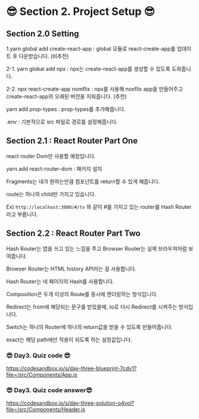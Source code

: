 # 😎 Section 2. Project Setup 😎

## Section 2.0 Setting

1.yarn global add create-react-app : global 모듈로 react-create-app를 업데이트 후 다운받습니다. (비추천)  

2-1. yarn global add npx : npx는 create-react-app를 생성할 수 있도록 도와줍니다.  

2-2. npx react-create-app nomflix : npx를 사용해 noxflix app을 만들어주고 create-react-app의 오래된 버전을 지워줍니다. (추천)  

yarn add prop-types : prop-types를 추가해줍니다.  

.env : 기본적으로 src 파일로 경로를 설정해줍니다.  

## Section 2.1 : React Router Part One

react router Dom만 사용할 예정입니다.

yarn add react-router-dom : 패키지 설치  

Fragments는 네가 원하는만큼 컴포넌트를 return할 수 있게 해줍니다.  

route는 하나의 child만 가지고 있습니다.  

Ex) ```http://localhost:3000/#/tv``` 와 같이 #를 가지고 있는 router를 Hash Router라고 부릅니다.  

## Section 2.2 : React Router Part Two

Hash Router는 앱을 쓰고 있는 느낌을 주고 Browser Router는 실제 브라우져처럼 보여줍니다.  

Browser Router는 HTML history API라는 걸 사용합니다.  

Hash Router는 네 페이지의 Hash를 사용합니다.

Composition은 두개 이상의 Route를 동시에 랜더링하는 방식입니다.

Redirect는 from에 해당되는 문구를 받았을때, to로 다시 Redirect를 시켜주는 방식입니다.

Switch는 하나의 Router에 하나의 return값을 받을 수 있도록 만들어줍니다.

exact는 해당 path에만 적용이 되도록 하는 설정값입니다.

### 😎 Day3. Quiz code 😎

<https://codesandbox.io/s/day-three-blueprint-7cdv1?file=/src/Components/App.js>

### 😎 Day3. Quiz code  answer😎

<https://codesandbox.io/s/day-three-solution-o4vol?file=/src/Components/Header.js>
